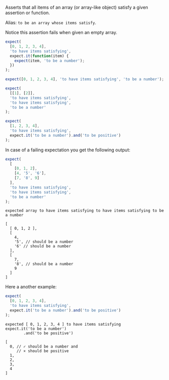 Asserts that all items of an array (or array-like object) satisfy a given assertion or function.

Alias: `to be an array whose items satisfy`.

Notice this assertion fails when given an empty array.

```js
expect(
  [0, 1, 2, 3, 4],
  'to have items satisfying',
  expect.it(function(item) {
    expect(item, 'to be a number');
  })
);

expect([0, 1, 2, 3, 4], 'to have items satisfying', 'to be a number');

expect(
  [[1], [2]],
  'to have items satisfying',
  'to have items satisfying',
  'to be a number'
);

expect(
  [1, 2, 3, 4],
  'to have items satisfying',
  expect.it('to be a number').and('to be positive')
);
```

In case of a failing expectation you get the following output:

```js
expect(
  [
    [0, 1, 2],
    [4, '5', '6'],
    [7, '8', 9]
  ],
  'to have items satisfying',
  'to have items satisfying',
  'to be a number'
);
```

```output
expected array to have items satisfying to have items satisfying to be a number

[
  [ 0, 1, 2 ],
  [
    4,
    '5', // should be a number
    '6' // should be a number
  ],
  [
    7,
    '8', // should be a number
    9
  ]
]
```

Here a another example:

```js
expect(
  [0, 1, 2, 3, 4],
  'to have items satisfying',
  expect.it('to be a number').and('to be positive')
);
```

```output
expected [ 0, 1, 2, 3, 4 ] to have items satisfying
expect.it('to be a number')
        .and('to be positive')

[
  0, // ✓ should be a number and
     // ⨯ should be positive
  1,
  2,
  3,
  4
]
```
